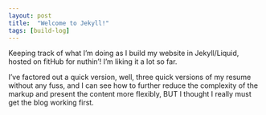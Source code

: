 ```yaml
---
layout: post
title:  "Welcome to Jekyll!"
tags: [build-log]
---
```


Keeping track of what I’m doing as I build my website in Jekyll/Liquid, hosted on fitHub for nuthin’!
I’m liking it a lot so far. 

I’ve factored out a quick version, well, three quick versions of my resume without any fuss, and I can see how to further reduce the complexity of the markup and present the content more flexibly, BUT I thought I really must get the blog working first.

